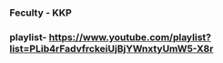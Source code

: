 ### Feculty - KKP
### playlist- https://www.youtube.com/playlist?list=PLib4rFadvfrckeiUjBjYWnxtyUmW5-X8r
